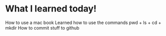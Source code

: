 # What I learned today!
 How to use a mac book
 Learned how to use the commands pwd + ls + cd + mkdir
 How to commit stuff to github
 